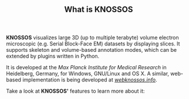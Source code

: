 <header class="major">
<h2>What is KNOSSOS<span class="__icon"><i class="fa fa-home"></i></span></h2>
</header>

**KNOSSOS** visualizes large 3D (up to multiple terabyte) volume electron microscopic (e.g. Serial Block-Face EM) datasets by displaying slices. It supports skeleton and volume-based annotation modes, which can be extended by plugins written in Python.

It is developed at the *Max Planck Institute for Medical Research* in Heidelberg, Germany, for Windows, GNU/Linux and OS X. A similar, web-based implementation is being developed at [*webknossos.info*](https://webknossos.brain.mpg.de/spotlight).

Take a look at **KNOSSOS'** features to learn more about it: